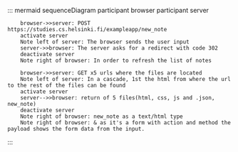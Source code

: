 ::: mermaid
    sequenceDiagram
        participant browser
        participant server

        browser->>server: POST https://studies.cs.helsinki.fi/exampleapp/new_note
        activate server
        Note left of server: The browser sends the user input
        server->>browser: The server asks for a redirect with code 302
        deactivate server
        Note right of browser: In order to refresh the list of notes

        browser->>server: GET x5 urls where the files are located
        Note left of server: In a cascade, 1st the html from where the url to the rest of the files can be found
        activate server
        server-->>browser: return of 5 files(html, css, js and .json, new_note)
        deactivate server
        Note right of browser: new_note as a text/html type
        Note right of browser: & as it's a form with action and method the payload shows the form data from the input.
:::